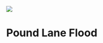 <a href="https://juncture-digital.org"><img src="https://gitcdn.link/repo/jstor-labs/juncture/main/images/ve-button.png"></a>

<param ve-config header="header" main="now-and-then">

<param ve-compare manifest="https://iiif.juncture-digital.org/gh:kent-map/images/then-and-now/Pound_Lane_Flood_2021/manifest.json">
<param ve-compare manifest="https://iiif.juncture-digital.org/gh:kent-map/images/then-and-now/Pound_Lane_Flood_past/manifest.json">

# Pound Lane Flood

